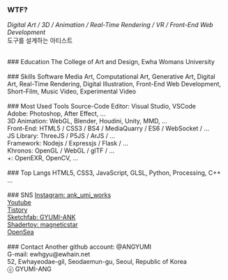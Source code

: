 ### WTF?
<p><i>Digital Art / 3D / Animation / Real-Time Rendering / VR / Front-End Web Development</i><br>
  도구를 설계하는 아티스트</p>
<br>
### Education
The College of Art and Design, Ewha Womans University<br>
<br>
### Skills 
Software Media Art, Computational Art, Generative Art, Digital Art, Real-Time Rendering, Digital Illustration, Front-End Web Development, Short-Film, Music Video, Experimental Video<br>
<br>
### Most Used Tools
Source-Code Editor: Visual Studio, VSCode<br>
Adobe: Photoshop, After Effect, ...<br>
3D Animation: WebGL, Blender, Houdini, Unity, MMD, ...<br>
Front-End: HTML5 / CSS3 / BS4 / MediaQuarry / ES6 / WebSocket / ... <br>
JS Library: ThreeJS / P5JS / ArJS / ...<br>
Framework: Nodejs / Expressjs / Flask / ...<br>
Khronos: OpenGL / WebGL / glTF / ...  <br>
+: OpenEXR, OpenCV, ... <br>
<br>
### Top Langs 
HTML5, CSS3, JavaScript, GLSL, Python, Processing, C++ ...<br>
<br>
### SNS 
<a href = "https://www.instagram.com/ank_umi_works/">Instagram: ank_umi_works</a><br>
<a href = "https://www.youtube.com/channel/UChXviYpoyVkufs_QGrhMaZQ">Youtube</a><br>
<a href = "https://3darvr.tistory.com/">Tistory</a><br>
<a href = "https://sketchfab.com/GYUMI-ANK/models">Sketchfab: GYUMI-ANK</a><br>
<a href = "https://www.shadertoy.com/profile?show=shaders">Shadertoy: magneticstar</a><br>
<a href = "https://opensea.io/?ref=0x93602bfb0cf759a9a19e6efec14ade1c659ae4db&locale=ko">OpenSea</a><br>
<br>
### Contact 
Another github account: @ANGYUMI<br>
G-mail: ewhgyu@ewhain.net<br>
52, Ewhayeodae-gil, Seodaemun-gu, Seoul, Republic of Korea<br>
ⓒ GYUMI-ANG<br>
<br>
